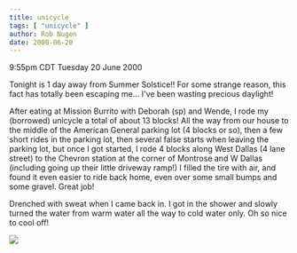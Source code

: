 ```yaml
---
title: unicycle
tags: [ "unicycle" ]
author: Rob Nugen
date: 2000-06-20
---
```


<title></title>
<p class=date>9:55pm CDT Tuesday 20 June 2000</p>

<p>Tonight is 1 day away from Summer Solstice!!  For some strange reason, this fact has totally been escaping me...  I've been wasting precious daylight!

<p>After eating at Mission Burrito with Deborah (sp) and Wende, I rode
my (borrowed) unicycle a total of about 13 blocks!  All the way from
our house to the middle of the American General parking lot (4 blocks
or so), then a few short rides in the parking lot, then several false
starts when leaving the parking lot, but once I got started, I rode 4
blocks along West Dallas (4 lane street) to the Chevron station at the
corner of Montrose and W Dallas (including going up their little
driveway ramp!)  I filled the tire with air, and found it even easier
to ride back home, even over some small bumps and some gravel.  Great
job!

<p>Drenched with sweat when I came back in.  I got in the shower and
slowly turned the water from warm water all the way to cold water
only.  Oh so nice to cool off!

<p><img src='/images/rob/wL-ROB.gif'>

